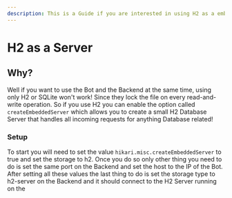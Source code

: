 ```yaml
---
description: This is a Guide if you are interested in using H2 as a embedded Server.
---
```


# H2 as a Server

## Why?

Well if you want to use the Bot and the Backend at the same time, using only H2 or SQLite won't work! Since they lock the file on every read-and-write operation. So if you use H2 you can enable the option called `createEmbeddedServer` which allows you to create a small H2 Database Server that handles all incoming requests for anything Database related!

### Setup

To start you will need to set the value `hikari.misc.createEmbeddedServer` to true and set the storage to h2. Once you do so only other thing you need to do is set the same port on the Backend and set the host to the IP of the Bot. After setting all these values the last thing to do is set the storage type to h2-server on the Backend and it should connect to the H2 Server running on the
